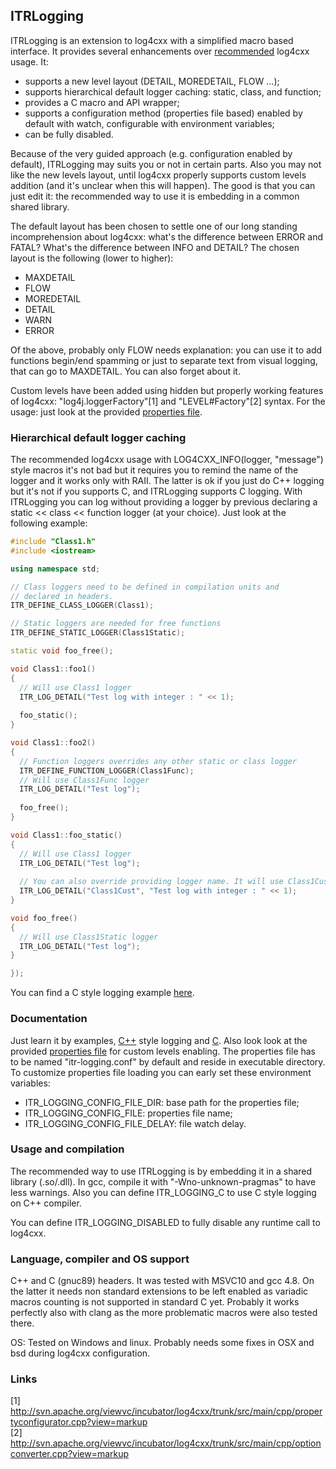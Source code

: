 ## ITRLogging

ITRLogging is an extension to log4cxx with a simplified macro
based interface. It provides several enhancements over
[recommended](http://logging.apache.org/log4cxx/usage.html)
log4cxx usage. It:

 * supports a new level layout (DETAIL, MOREDETAIL, FLOW ...);
 * supports hierarchical default logger caching: static, class,
   and function;
 * provides a C macro and API wrapper;
 * supports a configuration method (properties file based) enabled
   by default with watch, configurable with environment variables;
 * can be fully disabled.

Because of the very guided approach (e.g. configuration enabled by default),
ITRLogging may suits you or not in certain parts. Also you may not like the
new levels layout, until log4cxx properly supports custom levels addition
(and it's unclear when this will happen). The good is that you can just edit
it: the recommended way to use it is embedding in a common shared library.

The default layout has been chosen to settle one of our long standing
incomprehension about log4cxx: what's the difference between ERROR
and FATAL? What's the difference between INFO and DETAIL? The chosen
layout is the following (lower to higher):

 * MAXDETAIL
 * FLOW
 * MOREDETAIL
 * DETAIL
 * WARN
 * ERROR
 
Of the above, probably only FLOW needs explanation: you can use it to
add functions begin/end spamming or just to separate text from visual
logging, that can go to MAXDETAIL. You can also forget about it.

Custom levels have been added using hidden but properly working
features of log4cxx: "log4j.loggerFactory"[1] and "LEVEL#Factory"[2]
syntax. For the usage: just look at the provided
[properties file](https://github.com/it-robotics/ITRLogging/blob/master/resources/itr-logging.conf).

### Hierarchical default logger caching

The recommended log4cxx usage with LOG4CXX_INFO(logger, "message") style
macros it's not bad but it requires you to remind the name of the logger
and it works only with RAII. The latter is ok if you just do C++ logging
but it's not if you supports C, and ITRLogging supports C logging. With
ITRLogging you can log without providing a logger by previous declaring
a static << class << function logger (at your choice). Just look at the
following example:

```cpp
#include "Class1.h"
#include <iostream>

using namespace std;

// Class loggers need to be defined in compilation units and
// declared in headers.
ITR_DEFINE_CLASS_LOGGER(Class1);

// Static loggers are needed for free functions
ITR_DEFINE_STATIC_LOGGER(Class1Static);

static void foo_free();

void Class1::foo1()
{
  // Will use Class1 logger
  ITR_LOG_DETAIL("Test log with integer : " << 1);
  
  foo_static();
}

void Class1::foo2()
{
  // Function loggers overrides any other static or class logger
  ITR_DEFINE_FUNCTION_LOGGER(Class1Func);
  // Will use Class1Func logger
  ITR_LOG_DETAIL("Test log");
  
  foo_free();
}

void Class1::foo_static()
{
  // Will use Class1 logger
  ITR_LOG_DETAIL("Test log");
  
  // You can also override providing logger name. It will use Class1Cust logger
  ITR_LOG_DETAIL("Class1Cust", "Test log with integer : " << 1);
}

void foo_free()
{
  // Will use Class1Static logger
  ITR_LOG_DETAIL("Test log");
}

});
```

You can find a C style logging example [here](https://github.com/it-robotics/ITRLogging/blob/master/test/testc/module1.c).

### Documentation

Just learn it by examples, [C++](https://github.com/it-robotics/ITRLogging/tree/master/test/testcpp)
style logging and [C](https://github.com/it-robotics/ITRLogging/tree/master/test/testc).
Also look look at the provided [properties file](https://github.com/it-robotics/ITRLogging/blob/master/resources/itr-logging.conf)
for custom levels enabling. The properties file has to be named
"itr-logging.conf" by default and reside in executable directory.
To customize properties file loading you can early set these
environment variables:

 * ITR_LOGGING_CONFIG_FILE_DIR: base path for the properties file;
 * ITR_LOGGING_CONFIG_FILE: properties file name;
 * ITR_LOGGING_CONFIG_FILE_DELAY: file watch delay.
 
### Usage and compilation

The recommended way to use ITRLogging is by embedding it in a shared
library (.so/.dll). In gcc, compile it with "-Wno-unknown-pragmas"
to have less warnings. Also you can define ITR_LOGGING_C to use C
style logging on C++ compiler.

You can define ITR_LOGGING_DISABLED to fully disable any runtime call
to log4cxx.

### Language, compiler and OS support

C++ and C (gnuc89) headers. It was tested with MSVC10 and gcc 4.8.
On the latter it needs non standard extensions to be left enabled
as variadic macros counting is not supported in standard C yet. Probably
it works perfectly also with clang as the more problematic macros were
also tested there.

OS: Tested on Windows and linux. Probably needs some fixes in
OSX and bsd during log4cxx configuration.

### Links

[1] http://svn.apache.org/viewvc/incubator/log4cxx/trunk/src/main/cpp/propertyconfigurator.cpp?view=markup<br />
[2] http://svn.apache.org/viewvc/incubator/log4cxx/trunk/src/main/cpp/optionconverter.cpp?view=markup